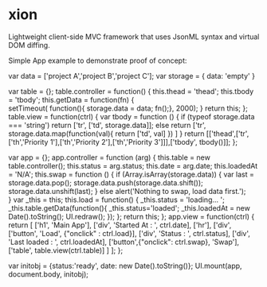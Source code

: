 # xion
Lightweight client-side MVC framework that uses JsonML syntax and virtual DOM diffing.

Simple App example to demonstrate proof of concept:


var data = ['project A','project B','project C'];
var storage = {
    data: 'empty'
}

var table = {};
table.controller = function() {
    this.thead = 'thead';
    this.tbody = 'tbody';
    this.getData = function(fn) {     
        setTimeout( function(){ storage.data = data; fn();}, 2000);
    }
    return this;
};
table.view = function(ctrl) {
    var tbody = function () {
        if (typeof storage.data === 'string') return ['tr', ['td', storage.data]];
        else return ['tr', storage.data.map(function(val){ return ['td', val] }) ]
    }
    return [['thead',['tr',['th','Priority 1'],['th','Priority 2'],['th','Priority 3']]],['tbody', tbody()]];
};

var app = {};
app.controller = function (arg) {
    this.table = new table.controller();
    this.status = arg.status;
    this.date = arg.date;
    this.loadedAt = 'N/A';
    this.swap = function () {
        if (Array.isArray(storage.data)) {
            var last = storage.data.pop();
            storage.data.push(storage.data.shift());
            storage.data.unshift(last);
        }
        else alert('Nothing to swap, load data first.');    
    }
    var _this = this;
    this.load = function() {
        _this.status = 'loading... ';
        _this.table.getData(function(){ 
            _this.status='loaded';
            _this.loadedAt = new Date().toString();
			UI.redraw();
        });
    };
    return this;
};
app.view = function(ctrl) {
    return [
        ['h1', 'Main App'],
        ['div', 'Started At : ', ctrl.date],
        ['hr'],
        ['div', ['button', 'Load', {"onclick" : ctrl.load}],
            ['div', 'Status : ', ctrl.status],
            ['div', 'Last loaded : ', ctrl.loadedAt],
            ['button',{"onclick": ctrl.swap}, 'Swap'],
            ['table', table.view(ctrl.table)]
        ]
    ];
};

var initobj = {status:'ready', date: new Date().toString()};
UI.mount(app, document.body, initobj);
